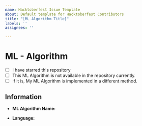```yaml
---
name: Hacktoberfest Issue Template
about: Default template for Hacktoberfest Contributors
title: "[ML Algorithm Title]"
labels: ''
assignees: ''

---
```


# ML - Algorithm
- [ ] I have starred this repository
- [ ] This ML Algorithm is not available in the repository currently.
- [ ] If it is, My ML Algorithm is implemented in a different method.

##  Information

- **ML Algorithm Name:**

- **Language:**
